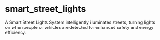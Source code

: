 # smart_street_lights
 A Smart Street Lights System intelligently illuminates streets, turning lights on when people or vehicles are detected for enhanced safety and energy efficiency.

